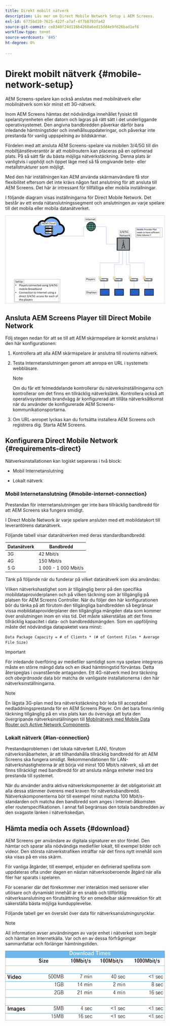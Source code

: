 ```yaml
---
title: Direkt mobilt nätverk
description: Läs mer om Direct Mobile Network Setup i AEM Screens.
exl-id: 6775bd10-7625-422f-a7af-4f7b8793fa42
source-git-commit: ce8340f24d116b4268a6ed15dd4e9f626bad1ef6
workflow-type: tm+mt
source-wordcount: '845'
ht-degree: 0%

---
```


# Direkt mobilt nätverk {#mobile-network-setup}

AEM Screens-spelare kan också anslutas med mobilnätverk eller mobilnätverk som kör minst ett 3G-nätverk.

Inom AEM Screens hämtas det nödvändiga innehållet fysiskt till spelarstyrenheten eller datorn och lagras på rätt sätt i det underliggande operativsystemet. Den angivna bandbredden påverkar därför bara inledande hämtningstider och innehållsuppdateringar, och påverkar inte prestanda för vanlig uppspelning av bildskärmar.

Fördelen med att ansluta AEM Screens-spelare via mobilen 3/4/5G till din mobiltjänstleverantör är att mobilroutern kan placeras på en optimerad plats. På så sätt får du bästa möjliga nätverkstäckning. Denna plats är vanligtvis i upphöjt och öppet läge med så få omgivande bete- eller metallstrukturer som möjligt.

Med den här inställningen kan AEM använda skärmanvändare få stor flexibilitet eftersom det inte krävs någon fast anslutning för att ansluta till AEM Screens. Det här är intressant för tillfälliga eller mobila inställningar.

I följande diagram visas inställningarna för Direct Mobile Network. Det består av ett enda nätanslutningssegment och anslutningen av varje spelare till det mobila eller mobila datanätverket.

![](/help/using/assets/direct-mobile-1.png)

## Ansluta AEM Screens Player till Direct Mobile Network

Följ stegen nedan för att se till att AEM skärmspelare är korrekt anslutna i den här konfigurationen:

1. Kontrollera att alla AEM skärmspelare är anslutna till routerns nätverk.

1. Testa Internetanslutningen genom att anropa en URL i systemets webbläsare.

   >[!NOTE]
   >Om du får ett felmeddelande kontrollerar du nätverksinställningarna och kontrollerar om det finns en tillräcklig nätverkslänk. Kontrollera också att operativsystemets brandvägg är konfigurerad att tillåta nätverksåtkomst när du använder de konfigurerade AEM Screens-kommunikationsportarna.

1. Om URL-anropet lyckas kan du fortsätta installera AEM Screens och registrera dig. Starta AEM Screens.

## Konfigurera Direct Mobile Network {#requirements-direct}

Nätverksinstallationen kan logiskt separeras i två block:

* Mobil Internetanslutning

* Lokalt nätverk

### Mobil Internetanslutning {#mobile-internet-connection}

Prestandan för internetanslutningen ger inte bara tillräcklig bandbredd för att AEM Screens ska fungera smidigt.

I Direct Mobile Network är varje spelare ansluten med ett mobildatakort till leverantörens datanätverk.

Följande tabell visar datanätverken med deras standardbandbredd:

| Datanätverk | Bandbredd |
|--- |--- |
| 3G | 42 Mbit/s |
| 4G | 150 Mbit/s |
| 5 G | 1 000 - 1 000 Mbit/s |

Tänk på följande när du funderar på vilket datanätverk som ska användas:

Vilken nätverkshastighet som är tillgänglig beror på den specifika mobildataproviderplanen och på vilken täckning som är tillgänglig på platsen för AEM Screens Controller.
När du följer den här konfigurationen bör du tänka på att förutom den tillgängliga bandbredden så begränsar vissa mobildataproviderplaner den tillgängliga mängden data som kommer över anslutningen inom en viss tid. Det måste säkerställas att det finns tillräcklig kapacitet i data- och bandbreddsmängden.
Som en uppföljning måste det nödvändiga datapaketet vara minst:

`Data Package Capacity = # of Clients * (# of Content Files * Average File Size)`


>[!IMPORTANT]
>För inledande överföring av mediefiler samtidigt som nya spelare integreras måste en större mängd data och en ökad hämtningstid förväntas. Detta återspeglas i ovanstående antaganden. Ett 4G-nätverk med *bra* täckning och *obegränsade* data bör matcha de vanligaste installationerna i den här nätverksinställningarna.

>[!NOTE]
>En lägsta 3G-plan med bra nätverkstäckning bör leda till acceptabel nedladdningsprestanda för en AEM Screens Player. Om det bara finns rimlig täckning tillgänglig på en viss plats kan du överväga att byta den övergripande nätverksinställningen till [Mobilnätverk med Mobile Data Router och Active Network Components](/help/using/mobile-network-router.md).


### Lokalt nätverk {#lan-connection}

Prestandaproblemen i det lokala nätverket (LAN), förutom nätverksnåbarheten, är att tillhandahålla tillräcklig bandbredd för att AEM Screens ska fungera smidigt. Rekommendationen för LAN-nätverkshastigheterna är att börja vid minst 100 Mbit/s nätverk, så att det finns tillräckligt med bandbredd för att ansluta många enheter med bra prestanda till systemet.

När du använder andra aktiva nätverkskomponenter är det obligatoriskt att alla dessa stämmer överens med kraven för nätverksbandbredd. Nätverkskomponenterna bör till exempel minst matcha 100 Mbit/s-standarden och matcha den bandbredd som anges i Internet-åtkomsten eller routerspecifikationen. I annat fall begränsas den totala bandbredden av den svagaste länken i nätverkskedjan.

## Hämta media och Assets {#download}

AEM Screens ger användare av digitala signaturer en stor fördel. Den hämtar och sparar alla nödvändiga mediefiler lokalt, till exempel bilder och videor. Den största nätverkstrafiken inträffar när det finns nytt innehåll som ska visas på en viss skärm.

För vanliga åtgärder, till exempel, erbjuder en definierad spellista som uppdateras ofta under dagen en nästan nätverksoberoende åtgärd när alla filer har sparats i spelaren.

För scenarier där det förekommer mer interaktion med sensorer eller utlösare och dynamiskt innehåll är en snabb och tillförlitlig nätverksanslutning en förutsättning för en omedelbar skärmreaktion för att säkerställa bästa möjliga kundupplevelse.

Följande tabell ger en översikt över data för nätverksanslutningsnycklar.

>[!NOTE]
>
>All information avser användningen av varje enhet i nätverket som begär och hämtar en Internetkälla. Var och en av dessa förfrågningar sammanfattar och förlänger hämtningstiden.

![](/help/using/assets/download-times-mobile.png)
